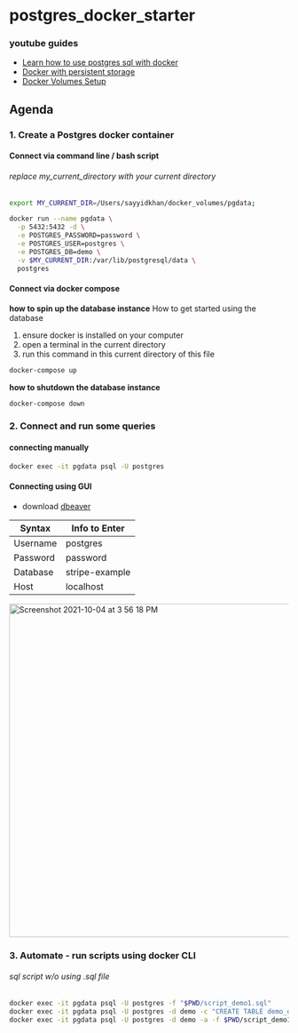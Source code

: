 # postgres_docker_starter

### youtube guides
- [Learn how to use postgres sql with docker](https://www.youtube.com/watch?v=A8dErdDMqb0)
- [Docker with persistent storage](https://www.youtube.com/watch?v=G3gnMSyX-XM&t=1s)
- [Docker Volumes Setup](https://www.youtube.com/watch?v=G-5c25DYnfI)

## Agenda

### 1. Create a Postgres docker container

#### Connect via command line / bash script
###### replace my_current_directory with your current directory
```bash
export MY_CURRENT_DIR=/Users/sayyidkhan/docker_volumes/pgdata;

docker run --name pgdata \
  -p 5432:5432 -d \
  -e POSTGRES_PASSWORD=password \
  -e POSTGRES_USER=postgres \
  -e POSTGRES_DB=demo \
  -v $MY_CURRENT_DIR:/var/lib/postgresql/data \
  postgres
```

#### Connect via docker compose
**how to spin up the database instance**
How to get started using the database

1. ensure docker is installed on your computer
2. open a terminal in the current directory
3. run this command in this current directory of this file

```bash
docker-compose up
```

**how to shutdown the database instance**
```bash
docker-compose down
```

### 2. Connect and run some queries
#### connecting manually
```bash
docker exec -it pgdata psql -U postgres
```
#### Connecting using GUI
- download [dbeaver](https://dbeaver.io/download/)


| Syntax      | Info to Enter |
| ----------- | ------------- |
| Username    | postgres      |
| Password    | password      |
| Database    |stripe-example |
| Host        |localhost      |


<img width="600" alt="Screenshot 2021-10-04 at 3 56 18 PM" src="https://user-images.githubusercontent.com/22993048/135814703-e9031003-a9f2-4520-bb45-08add39538fb.png">

### 3. Automate - run scripts using docker CLI
###### sql script w/o using .sql file
```bash
docker exec -it pgdata psql -U postgres -f "$PWD/script_demo1.sql"
docker exec -it pgdata psql -U postgres -d demo -c "CREATE TABLE demo_db2(something int)";
docker exec -it pgdata psql -U postgres -d demo -a -f $PWD/script_demo1.sql
```
